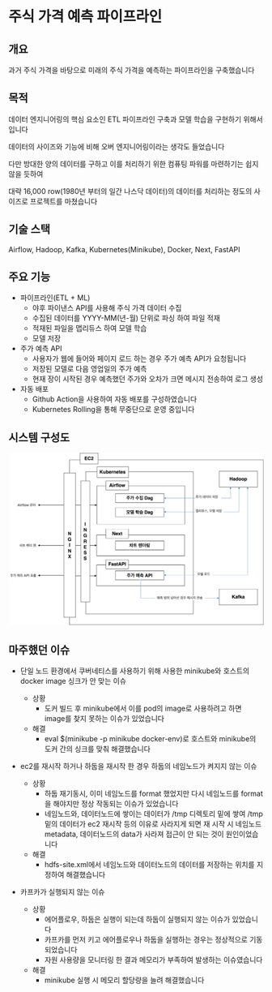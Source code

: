 # 주식 가격 예측 파이프라인

## 개요

과거 주식 가격을 바탕으로 미래의 주식 가격을 예측하는 파이프라인을 구축했습니다

## 목적

데이터 엔지니어링의 핵심 요소인 ETL 파이프라인 구축과 모델 학습을 구현하기 위해서입니다

데이터의 사이즈와 기능에 비해 오버 엔지니어링이라는 생각도 들었습니다

다만 방대한 양의 데이터를 구하고 이를 처리하기 위한 컴퓨팅 파워를 마련하기는 쉽지 않을 듯하여

대략 16,000 row(1980년 부터의 일간 나스닥 데이터)의 데이터를 처리하는 정도의 사이즈로 프로젝트를 마쳤습니다

## 기술 스택

Airflow, Hadoop, Kafka, Kubernetes(Minikube), Docker, Next, FastAPI

## 주요 기능

- 파이프라인(ETL + ML)
  - 야후 파이낸스 API를 사용해 주식 가격 데이터 수집
  - 수집된 데이터를 YYYY-MM(년-월) 단위로 파싱 하여 파일 적재
  - 적재된 파일을 맵리듀스 하여 모델 학습
  - 모델 저장
- 주가 예측 API
  - 사용자가 웹에 들어와 페이지 로드 하는 경우 주가 예측 API가 요청됩니다
  - 저장된 모델로 다음 영업일의 주가 예측
  - 현재 장이 시작된 경우 예측했던 주가와 오차가 크면 메시지 전송하여 로그 생성
- 자동 배포
  - Github Action을 사용하여 자동 배포를 구성하였습니다
  - Kubernetes Rolling을 통해 무중단으로 운영 중입니다

## 시스템 구성도

![시스템 구성도](./system_diagram1.svg)

## 마주했던 이슈

- 단일 노드 환경에서 쿠버네티스를 사용하기 위해 사용한 minikube와 호스트의 docker image 싱크가 안 맞는 이슈

  - 상황
    - 도커 빌드 후 minikube에서 이를 pod의 image로 사용하려고 하면 image를 찾지 못하는 이슈가 있었습니다
  - 해결
    - eval $(minikube -p minikube docker-env)로 호스트와 minikube의 도커 간의 싱크를 맞춰 해결했습니다

- ec2를 재시작 하거나 하둡을 재시작 한 경우 하둡의 네임노드가 켜지지 않는 이슈

  - 상황
    - 하둡 재기동시, 이미 네임노드를 format 했었지만 다시 네임노드를 format을 해야지만 정상 작동되는 이슈가 있었습니다
    - 네임노드와, 데이터노드에 쌓이는 데이터가 /tmp 디렉토리 밑에 쌓여 /tmp 밑의 데이터가 ec2 재시작 등의 이유로 사라지게 되면 재 시작 시 네임노드 metadata, 데이터노드의 data가 사라져 접근이 안 되는 것이 원인이었습니다
  - 해결
    - hdfs-site.xml에서 네임노드와 데이터노드의 데이터를 저장하는 위치를 지정하여 해결했습니다

- 카프카가 실행되지 않는 이슈
  - 상황
    - 에어플로우, 하둡은 실행이 되는데 하둡이 실행되지 않는 이슈가 있었습니다
    - 카프카를 먼저 키고 에어플로우나 하둡을 실행하는 경우는 정상적으로 기동 되었습니다
    - 자원 사용량을 모니터링 한 결과 메모리가 부족하여 발생하는 이슈였습니다
  - 해결
    - minikube 실행 시 메모리 할당량을 늘려 해결했습니다
